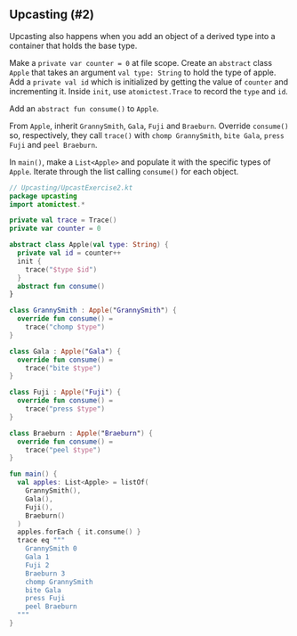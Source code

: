 ## Upcasting (#2)

Upcasting also happens when you add an object of a derived type into a
container that holds the base type.

Make a `private var counter = 0` at file scope. Create an `abstract` class
`Apple` that takes an argument `val type: String` to hold the type of apple.
Add a `private val id` which is initialized by getting the value of `counter`
and incrementing it. Inside `init`, use `atomictest.Trace` to record the
`type` and `id`.

Add an `abstract fun consume()` to `Apple`.

From `Apple`, inherit `GrannySmith`, `Gala`, `Fuji` and `Braeburn`. Override
`consume()` so, respectively, they call `trace()` with `chomp GrannySmith`,
`bite Gala`, `press Fuji` and `peel Braeburn`.

In `main()`, make a `List<Apple>` and populate it with the specific types of
`Apple`. Iterate through the list calling `consume()` for each object.

```kotlin
// Upcasting/UpcastExercise2.kt
package upcasting
import atomictest.*

private val trace = Trace()
private var counter = 0

abstract class Apple(val type: String) {
  private val id = counter++
  init {
    trace("$type $id")
  }
  abstract fun consume()
}

class GrannySmith : Apple("GrannySmith") {
  override fun consume() =
    trace("chomp $type")
}

class Gala : Apple("Gala") {
  override fun consume() =
    trace("bite $type")
}

class Fuji : Apple("Fuji") {
  override fun consume() =
    trace("press $type")
}

class Braeburn : Apple("Braeburn") {
  override fun consume() =
    trace("peel $type")
}

fun main() {
  val apples: List<Apple> = listOf(
    GrannySmith(),
    Gala(),
    Fuji(),
    Braeburn()
  )
  apples.forEach { it.consume() }
  trace eq """
    GrannySmith 0
    Gala 1
    Fuji 2
    Braeburn 3
    chomp GrannySmith
    bite Gala
    press Fuji
    peel Braeburn
  """
}
```